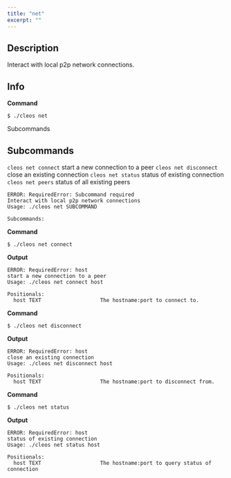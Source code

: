 ```yaml
---
title: "net"
excerpt: ""
---
```

## Description
Interact with local p2p network connections.
## Info
**Command**

```shell
$ ./cleos net
```
Subcommands
## Subcommands
  `cleos net connect` start a new connection to a peer
  `cleos net disconnect` close an existing connection
 `cleos net status` status of existing connection
  `cleos net peers` status of all existing peers

```shell
ERROR: RequiredError: Subcommand required
Interact with local p2p network connections
Usage: ./cleos net SUBCOMMAND

Subcommands:

```
**Command**

```shell
$ ./cleos net connect
```
**Output**

```shell
ERROR: RequiredError: host
start a new connection to a peer
Usage: ./cleos net connect host

Positionals:
  host TEXT                   The hostname:port to connect to.
```
**Command**

```shell
$ ./cleos net disconnect
```
**Output**

```shell
ERROR: RequiredError: host
close an existing connection
Usage: ./cleos net disconnect host

Positionals:
  host TEXT                   The hostname:port to disconnect from.
```
**Command**

```shell
$ ./cleos net status
```
**Output**

```shell
ERROR: RequiredError: host
status of existing connection
Usage: ./cleos net status host

Positionals:
  host TEXT                   The hostname:port to query status of connection
```
